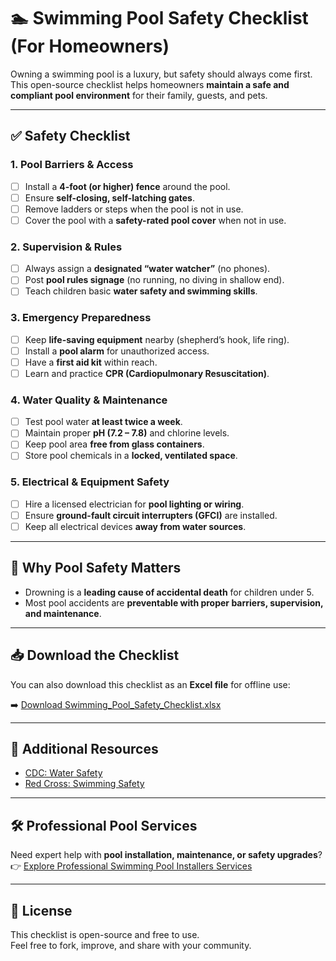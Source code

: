 # 🏊 Swimming Pool Safety Checklist (For Homeowners)

Owning a swimming pool is a luxury, but safety should always come first.  
This open-source checklist helps homeowners **maintain a safe and compliant pool environment** for their family, guests, and pets.  

---

## ✅ Safety Checklist

### 1. Pool Barriers & Access
- [ ] Install a **4-foot (or higher) fence** around the pool.  
- [ ] Ensure **self-closing, self-latching gates**.  
- [ ] Remove ladders or steps when the pool is not in use.  
- [ ] Cover the pool with a **safety-rated pool cover** when not in use.  

### 2. Supervision & Rules
- [ ] Always assign a **designated “water watcher”** (no phones).  
- [ ] Post **pool rules signage** (no running, no diving in shallow end).  
- [ ] Teach children basic **water safety and swimming skills**.  

### 3. Emergency Preparedness
- [ ] Keep **life-saving equipment** nearby (shepherd’s hook, life ring).  
- [ ] Install a **pool alarm** for unauthorized access.  
- [ ] Have a **first aid kit** within reach.  
- [ ] Learn and practice **CPR (Cardiopulmonary Resuscitation)**.  

### 4. Water Quality & Maintenance
- [ ] Test pool water **at least twice a week**.  
- [ ] Maintain proper **pH (7.2 – 7.8)** and chlorine levels.  
- [ ] Keep pool area **free from glass containers**.  
- [ ] Store pool chemicals in a **locked, ventilated space**.  

### 5. Electrical & Equipment Safety
- [ ] Hire a licensed electrician for **pool lighting or wiring**.  
- [ ] Ensure **ground-fault circuit interrupters (GFCI)** are installed.  
- [ ] Keep all electrical devices **away from water sources**.  

---

## 📌 Why Pool Safety Matters
- Drowning is a **leading cause of accidental death** for children under 5.  
- Most pool accidents are **preventable with proper barriers, supervision, and maintenance**.  

---
## 📥 Download the Checklist

You can also download this checklist as an **Excel file** for offline use:

➡️ [Download Swimming_Pool_Safety_Checklist.xlsx](https://github.com/mohsinraj/swimming-pool-safety-checklist/raw/main/Swimming_Pool_Safety_Checklist.xlsx)

---

## 🔗 Additional Resources
- [CDC: Water Safety](https://www.cdc.gov/drowning/prevention)  
- [Red Cross: Swimming Safety](https://www.redcross.org/get-help/how-to-prepare-for-emergencies/types-of-emergencies/water-safety.html)  

---

## 🛠 Professional Pool Services
Need expert help with **pool installation, maintenance, or safety upgrades**?  
👉 [Explore Professional Swimming Pool Installers Services](https://premierbuilders.us/contractors/detroit-mi/swimming-pool-installers)  

---

## 📄 License
This checklist is open-source and free to use.  
Feel free to fork, improve, and share with your community.  
